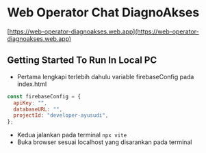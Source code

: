 # Web Operator Chat DiagnoAkses
[https://web-operator-diagnoakses.web.app](https://web-operator-diagnoakses.web.app)

## Getting Started To Run In Local PC
- Pertama lengkapi terlebih dahulu variable firebaseConfig pada index.html
```js
const firebaseConfig = {
  apiKey: "",
  databaseURL: "",
  projectId: "developer-ayusudi",
};
```
- Kedua jalankan pada terminal `npx vite`
- Buka browser sesuai localhost yang disarankan pada terminal